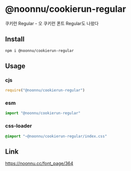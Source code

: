 # @noonnu/cookierun-regular
쿠키런 Regular - 오 쿠키런 폰트 Regular도 나왔다

## Install
```sh
npm i @noonnu/cookierun-regular
```
## Usage
### cjs
```js
require("@noonnu/cookierun-regular")
```
### esm
```js
import "@noonnu/cookierun-regular"
```
### css-loader
```css
@import "~@noonnu/cookierun-regular/index.css"
```

## Link
https://noonnu.cc/font_page/364